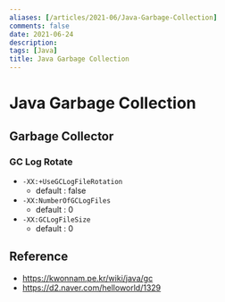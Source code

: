 ```yaml
---
aliases: [/articles/2021-06/Java-Garbage-Collection]
comments: false
date: 2021-06-24
description: 
tags: [Java]
title: Java Garbage Collection
---
```

# Java Garbage Collection
## Garbage Collector

### GC Log Rotate
- `-XX:+UseGCLogFileRotation`
    - default : false
- `-XX:NumberOfGCLogFiles`
    - default : 0
- `-XX:GCLogFileSize`
    - default : 0



## Reference
- <https://kwonnam.pe.kr/wiki/java/gc>
- <https://d2.naver.com/helloworld/1329>
